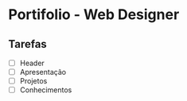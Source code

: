 # Portifolio - Web Designer

## Tarefas

- [ ] Header
- [ ] Apresentação
- [ ] Projetos
- [ ] Conhecimentos